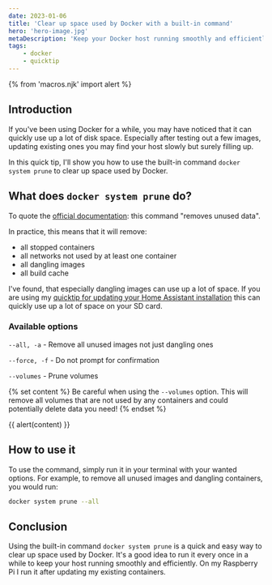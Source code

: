 ```yaml
---
date: 2023-01-06
title: 'Clear up space used by Docker with a built-in command'
hero: 'hero-image.jpg'
metaDescription: 'Keep your Docker host running smoothly and efficiently removing unnecessary data and free up space.'
tags:
    - docker
    - quicktip
---
```


{% from 'macros.njk' import alert %}

## Introduction

If you've been using Docker for a while, you may have noticed that it can quickly use up a lot of disk space. Especially after testing out a few images, updating existing ones you may find your host slowly but surely filling up.

In this quick tip, I'll show you how to use the built-in command `docker system prune` to clear up space used by Docker.

## What does `docker system prune` do?

To quote the [official documentation](https://docs.docker.com/engine/reference/commandline/system_prune/): this command "removes unused data".

In practice, this means that it will remove:

- all stopped containers
- all networks not used by at least one container
- all dangling images
- all build cache

I've found, that especially dangling images can use up a lot of space. If you are using my [quicktip for updating your Home Assistant installation](/articles/updating-home-assistant-with-docker) this can quickly use up a lot of space on your SD card.

### Available options

`--all, -a` - Remove all unused images not just dangling ones

`--force, -f` - Do not prompt for confirmation

`--volumes` - Prune volumes

{% set content %}
Be careful when using the `--volumes` option. This will remove all volumes that are not used by any containers and could potentially delete data you need!
{% endset %}

{{ alert(content) }}

## How to use it

To use the command, simply run it in your terminal with your wanted options. For example, to remove all unused images and dangling containers, you would run:

```bash
docker system prune --all
```

## Conclusion

Using the built-in command `docker system prune` is a quick and easy way to clear up space used by Docker. It's a good idea to run it every once in a while to keep your host running smoothly and efficiently. On my Raspberry Pi I run it after updating my existing containers.